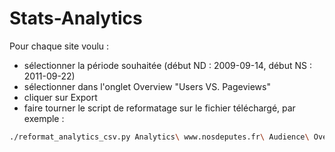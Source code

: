 # Stats-Analytics

Pour chaque site voulu :
- sélectionner la période souhaitée (début ND : 2009-09-14, début NS : 2011-09-22)
- sélectionner dans l'onglet Overview "Users VS. Pageviews"
- cliquer sur Export
- faire tourner le script de reformatage sur le fichier téléchargé, par exemple :
```bash
./reformat_analytics_csv.py Analytics\ www.nosdeputes.fr\ Audience\ Overview\ 20090914-20170513.csv > nosdeputes.fr-20090914-20170513.csv
```
